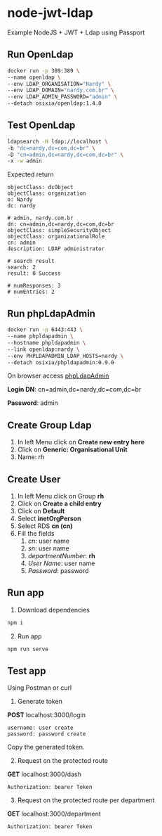 # node-jwt-ldap

Example NodeJS + JWT + Ldap using Passport

## Run OpenLdap

```bash
docker run -p 389:389 \
--name openldap \
--env LDAP_ORGANISATION="Nardy" \
--env LDAP_DOMAIN="nardy.com.br" \
--env LDAP_ADMIN_PASSWORD="admin" \
--detach osixia/openldap:1.4.0
```

## Test OpenLdap

```bash
ldapsearch -H ldap://localhost \
-b "dc=nardy,dc=com,dc=br" \
-D "cn=admin,dc=nardy,dc=com,dc=br" \
-x -w admin
```

Expected return

```
objectClass: dcObject
objectClass: organization
o: Nardy
dc: nardy

# admin, nardy.com.br
dn: cn=admin,dc=nardy,dc=com,dc=br
objectClass: simpleSecurityObject
objectClass: organizationalRole
cn: admin
description: LDAP administrator

# search result
search: 2
result: 0 Success

# numResponses: 3
# numEntries: 2
```

## Run phpLdapAdmin

```bash
docker run -p 6443:443 \
--name phpldapadmin \
--hostname phpldapadmin \
--link openldap:nardy \
--env PHPLDAPADMIN_LDAP_HOSTS=nardy \
--detach osixia/phpldapadmin:0.9.0
```

On browser access [phpLdapAdmin](https://localhost:6443)

**Login DN**: cn=admin,dc=nardy,dc=com,dc=br

**Password**: admin

## Create Group Ldap

1. In left Menu click on **Create new entry here**
2. Click on **Generic: Organisational Unit**
3. Name: rh

## Create User

1. In left Menu click on Group **rh**
2. Click on **Create a child entry**
3. Click on **Default**
4. Select **inetOrgPerson**
5. Select RDS **cn (cn)**
6. Fill the fields
    1. *cn*: user name
    2. *sn*: user name
    3. *departmentNumber*: **rh**
    4. *User Name*: user name
    4. *Password*: password

## Run app

1. Download dependencies

```bash
npm i
```

2. Run app

```bash
npm run serve
```

## Test app

Using Postman or curl

1. Generate token

**POST** localhost:3000/login

```
username: user create
password: password create
```

Copy the generated token.

2. Request on the protected route

**GET** localhost:3000/dash

```
Authorization: bearer Token
```

3. Request on the protected route per department

**GET** localhost:3000/department

```
Authorization: bearer Token
```